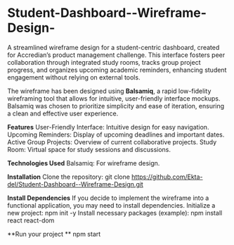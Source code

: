 # Student-Dashboard--Wireframe-Design-
A streamlined wireframe design for a student-centric dashboard, created for Accredian’s product management challenge. This interface fosters peer collaboration through integrated study rooms, tracks group project progress, and organizes upcoming academic reminders, enhancing student engagement without relying on external tools.

The wireframe has been designed using **Balsamiq**, a rapid low-fidelity wireframing tool that allows for intuitive, user-friendly interface mockups. Balsamiq was chosen to prioritize simplicity and ease of iteration, ensuring a clean and effective user experience.

**Features**
User-Friendly Interface: Intuitive design for easy navigation.
Upcoming Reminders: Display of upcoming deadlines and important dates.
Active Group Projects: Overview of current collaborative projects.
Study Room: Virtual space for study sessions and discussions.

**Technologies Used**
Balsamiq: For wireframe design.

**Installation**
Clone the repository:
git clone https://github.com/Ekta-del/Student-Dashboard--Wireframe-Design.git

**Install Dependencies**
If you decide to implement the wireframe into a functional application, you may need to install dependencies.
Initialize a new project:
npm init -y
Install necessary packages (example):
npm install react react-dom

**Run your project **
npm start
